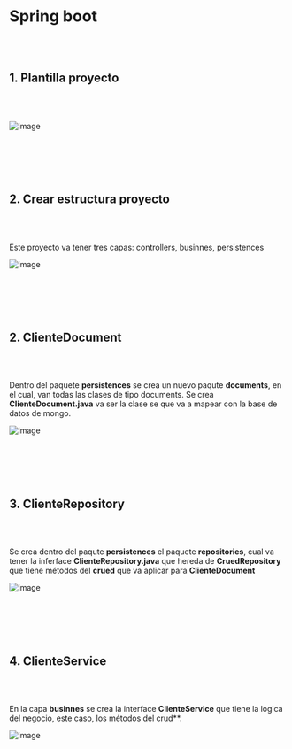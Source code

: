 # Spring boot

<br>
<br>

## 1. Plantilla proyecto


<br>
<br>

![image](https://github.com/crodrigr/programacion-java-2023-02/assets/31961588/a3085a58-833a-441b-b08d-ed5d7f90a019)

<br>
<br>
<br>
<br>

## 2. Crear estructura proyecto

<br>
<br>

Este proyecto va tener tres capas: controllers, businnes, persistences

![image](https://github.com/crodrigr/programacion-java-2023-02/assets/31961588/2f43b349-9502-4076-a2e6-4cc1c57b7fec)


<br>
<br>
<br>
<br>

## 2. ClienteDocument

<br>
<br>

Dentro del paquete **persistences** se crea un nuevo paqute **documents**, en el cual, van todas las clases de tipo documents. Se crea **ClienteDocument.java** va ser la clase se que va a mapear con la base de datos de mongo.


![image](https://github.com/crodrigr/programacion-java-2023-02/assets/31961588/033ebe9e-aace-4f87-a282-b3ad4451ee5d)

<br>
<br>
<br>
<br>

## 3. ClienteRepository

<br>
<br>

Se crea dentro del paqute **persistences** el paquete **repositories**, cual va tener la inferface **ClienteRepository.java** que hereda de **CruedRepository** que tiene métodos del **crued** que va aplicar para **ClienteDocument**

![image](https://github.com/crodrigr/programacion-java-2023-02/assets/31961588/a9848d93-a5cc-4e8f-a9f0-41ef7896bce1)

<br>
<br>
<br>
<br>

## 4. ClienteService

<br>
<br>

En la capa **businnes** se crea la interface **ClienteService** que tiene la logica del negocio, este caso, los métodos del crud**.

![image](https://github.com/crodrigr/programacion-java-2023-02/assets/31961588/15300544-32c0-4936-85e5-ff88818bd476)


<br>
<br>
<br>
<br>
